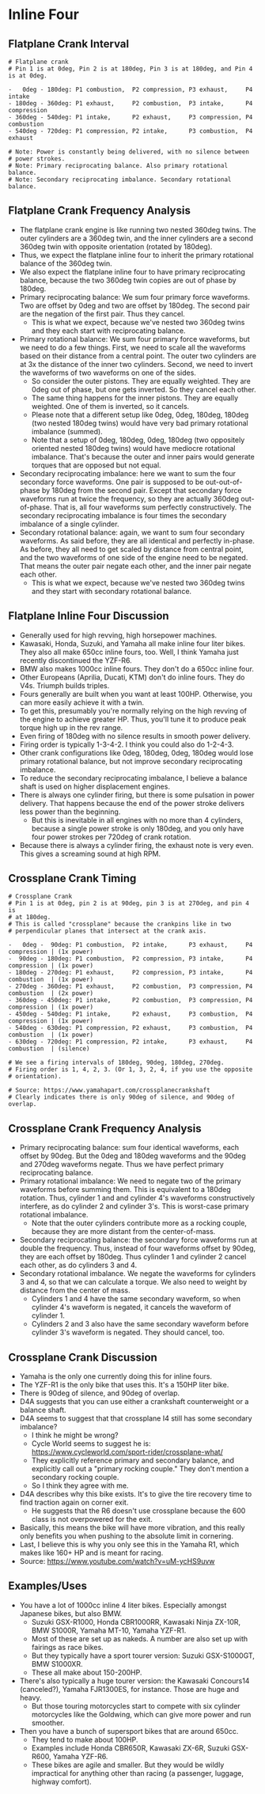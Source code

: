 # Inline Four

## Flatplane Crank Interval

```
# Flatplane crank
# Pin 1 is at 0deg, Pin 2 is at 180deg, Pin 3 is at 180deg, and Pin 4 is at 0deg.

-   0deg - 180deg: P1 combustion,  P2 compression, P3 exhaust,     P4 intake
- 180deg - 360deg: P1 exhaust,     P2 combustion,  P3 intake,      P4 compression
- 360deg - 540deg: P1 intake,      P2 exhaust,     P3 compression, P4 combustion
- 540deg - 720deg: P1 compression, P2 intake,      P3 combustion,  P4 exhaust

# Note: Power is constantly being delivered, with no silence between
# power strokes.
# Note: Primary reciprocating balance. Also primary rotational balance.
# Note: Secondary reciprocating imbalance. Secondary rotational balance.
```

## Flatplane Crank Frequency Analysis

- The flatplane crank engine is like running two nested 360deg twins.
  The outer cylinders are a 360deg twin, and the inner cylinders are a
  second 360deg twin with opposite orientation (rotated by 180deg).
- Thus, we expect the flatplane inline four to inherit the primary
  rotational balance of the 360deg twin.
- We also expect the flatplane inline four to have primary reciprocating
  balance, because the two 360deg twin copies are out of phase by
  180deg.
- Primary reciprocating balance: We sum four primary force waveforms.
  Two are offset by 0deg and two are offset by 180deg. The second pair
  are the negation of the first pair. Thus they cancel.
  - This is what we expect, because we've nested two 360deg twins and
    they each start with reciprocating balance.
- Primary rotational balance: We sum four primary force waveforms, but
  we need to do a few things. First, we need to scale all the waveforms
  based on their distance from a central point. The outer two cylinders
  are at 3x the distance of the inner two cylinders. Second, we need to
  invert the waveforms of two waveforms on one of the sides.
  - So consider the outer pistons. They are equally weighted. They are
    0deg out of phase, but one gets inverted. So they cancel each other.
  - The same thing happens for the inner pistons. They are equally
    weighted. One of them is inverted, so it cancels.
  - Please note that a different setup like 0deg, 0deg, 180deg, 180deg
    (two nested 180deg twins) would have very bad primary rotational
    imbalance (summed).
  - Note that a setup of 0deg, 180deg, 0deg, 180deg (two oppositely
    oriented nested 180deg twins) would have mediocre rotational
    imbalance. That's because the outer and inner pairs would generate
    torques that are opposed but not equal.
- Secondary reciprocating imbalance: here we want to sum the four
  secondary force waveforms. One pair is supposed to be out-out-of-phase
  by 180deg from the second pair. Except that secondary force waveforms
  run at twice the frequency, so they are actually 360deg out-of-phase.
  That is, all four waveforms sum perfectly constructively. The
  secondary reciprocating imbalance is four times the secondary
  imbalance of a single cylinder.
- Secondary rotational balance: again, we want to sum four secondary
  waveforms. As said before, they are all identical and perfectly
  in-phase. As before, they all need to get scaled by distance from
  central point, and the two waveforms of one side of the engine need to
  be negated. That means the outer pair negate each other, and the inner
  pair negate each other.
  - This is what we expect, because we've nested two 360deg twins and
    they start with secondary rotational balance.

## Flatplane Inline Four Discussion

- Generally used for high revving, high horsepower machines.
- Kawasaki, Honda, Suzuki, and Yamaha all make inline four liter bikes.
  They also all make 650cc inline fours, too. Well, I think Yamaha
  just recently discontinued the YZF-R6.
- BMW also makes 1000cc inline fours. They don't do a 650cc inline four.
- Other Europeans (Aprilia, Ducati, KTM) don't do inline fours. They do
  V4s. Triumph builds triples.
- Fours generally are built when you want at least 100HP. Otherwise, you
  can more easily achieve it with a twin.
- To get this, presumably you're normally relying on the high revving of
  the engine to achieve greater HP. Thus, you'll tune it to produce peak
  torque high up in the rev range.
- Even firing of 180deg with no silence results in smooth power
  delivery.
- Firing order is typically 1-3-4-2. I think you could also do 1-2-4-3.
- Other crank configurations like 0deg, 180deg, 0deg, 180deg would lose
  primary rotational balance, but not improve secondary reciprocating
  imbalance.
- To reduce the secondary reciprocating imbalance, I believe a balance
  shaft is used on higher displacement engines.
- There is always one cylinder firing, but there is some pulsation in
  power delivery. That happens because the end of the power stroke
  delivers less power than the beginning.
  - But this is inevitable in all engines with no more than 4 cylinders,
    because a single power stroke is only 180deg, and you only have four
    power strokes per 720deg of crank rotation.
- Because there is always a cylinder firing, the exhaust note is very
  even. This gives a screaming sound at high RPM.

## Crossplane Crank Timing

```
# Crossplane Crank
# Pin 1 is at 0deg, pin 2 is at 90deg, pin 3 is at 270deg, and pin 4 is
# at 180deg.
# This is called "crossplane" because the crankpins like in two
# perpendicular planes that intersect at the crank axis.

-   0deg -  90deg: P1 combustion,  P2 intake,      P3 exhaust,     P4 compression | (1x power)
-  90deg - 180deg: P1 combustion,  P2 compression, P3 intake,      P4 compression | (1x power)
- 180deg - 270deg: P1 exhaust,     P2 compression, P3 intake,      P4 combustion  | (1x power)
- 270deg - 360deg: P1 exhaust,     P2 combustion,  P3 compression, P4 combustion  | (2x power)
- 360deg - 450deg: P1 intake,      P2 combustion,  P3 compression, P4 compression | (1x power)
- 450deg - 540deg: P1 intake,      P2 exhaust,     P3 combustion,  P4 compression | (1x power)
- 540deg - 630deg: P1 compression, P2 exhaust,     P3 combustion,  P4 combustion  | (1x power)
- 630deg - 720deg: P1 compression, P2 intake,      P3 exhaust,     P4 combustion  | (silence)

# We see a firing intervals of 180deg, 90deg, 180deg, 270deg.
# Firing order is 1, 4, 2, 3. (Or 1, 3, 2, 4, if you use the opposite
# orientation).

# Source: https://www.yamahapart.com/crossplanecrankshaft
# Clearly indicates there is only 90deg of silence, and 90deg of overlap.
```

## Crossplane Crank Frequency Analysis

- Primary reciprocating balance: sum four identical waveforms, each
  offset by 90deg. But the 0deg and 180deg waveforms and the 90deg and
  270deg waveforms negate. Thus we have perfect primary reciprocating
  balance.
- Primary rotational imbalance: We need to negate two of the primary
  waveforms before summing them. This is equivalent to a 180deg
  rotation. Thus, cylinder 1 and and cylinder 4's waveforms
  constructively interfere, as do cylinder 2 and cylinder 3's. This is
  worst-case primary rotational imbalance.
  - Note that the outer cylinders contribute more as a rocking couple,
    because they are more distant from the center-of-mass.
- Secondary reciprocating balance: the secondary force waveforms run at
  double the frequency. Thus, instead of four waveforms offset by 90deg,
  they are each offset by 180deg. Thus cylinder 1 and cylinder 2 cancel
  each other, as do cylinders 3 and 4.
- Secondary rotational imbalance. We negate the waveforms for cylinders
  3 and 4, so that we can calculate a torque. We also need to weight by
  distance from the center of mass.
  - Cylinders 1 and 4 have the same secondary waveform, so when cylinder
    4's waveform is negated, it cancels the waveform of cylinder 1.
  - Cylinders 2 and 3 also have the same secondary waveform before
    cylinder 3's waveform is negated. They should cancel, too.

## Crossplane Crank Discussion

- Yamaha is the only one currently doing this for inline fours.
- The YZF-R1 is the only bike that uses this. It's a 150HP liter bike.
- There is 90deg of silence, and 90deg of overlap.
- D4A suggests that you can use either a crankshaft counterweight or a
  balance shaft.
- D4A seems to suggest that that crossplane I4 still has some secondary
  imbalance?
  - I think he might be wrong?
  - Cycle World seems to suggest he is:
    https://www.cycleworld.com/sport-rider/crossplane-what/
  - They explicitly reference primary and secondary balance, and
    explicitly call out a "primary rocking couple." They don't mention a
    secondary rocking couple.
  - So I think they agree with me.
- D4A describes why this bike exists. It's to give the tire recovery
  time to find traction again on corner exit.
  - He suggests that the R6 doesn't use crossplane because the 600 class
    is not overpowered for the exit.
- Basically, this means the bike will have more vibration, and this
  really only benefits you when pushing to the absolute limit in
  cornering.
- Last, I believe this is why you only see this in the Yamaha R1,
  which makes like 160+ HP and is meant for racing.
- Source: https://www.youtube.com/watch?v=uM-ycHS9uvw

## Examples/Uses

- You have a lot of 1000cc inline 4 liter bikes. Especially amongst
  Japanese bikes, but also BMW.
  - Suzuki GSX-R1000, Honda CBR1000RR, Kawasaki Ninja ZX-10R, BMW
    S1000R, Yamaha MT-10, Yamaha YZF-R1.
  - Most of these are set up as nakeds. A number are also set up with
    fairings as race bikes.
  - But they typically have a sport tourer version: Suzuki GSX-S1000GT,
    BMW S1000XR.
  - These all make about 150-200HP.
- There's also typically a huge tourer version: the Kawasaki Concours14
  (canceled?), Yamaha FJR1300ES, for instance. Those are huge and heavy.
  - But those touring motorcycles start to compete with six cylinder
    motorcycles like the Goldwing, which can give more power and run
    smoother.
- Then you have a bunch of supersport bikes that are around 650cc.
  - They tend to make about 100HP.
  - Examples include Honda CBR650R, Kawasaki ZX-6R, Suzuki GSX-R600,
    Yamaha YZF-R6.
  - These bikes are agile and smaller. But they would be wildly
    impractical for anything other than racing (a passenger, luggage,
    highway comfort).
